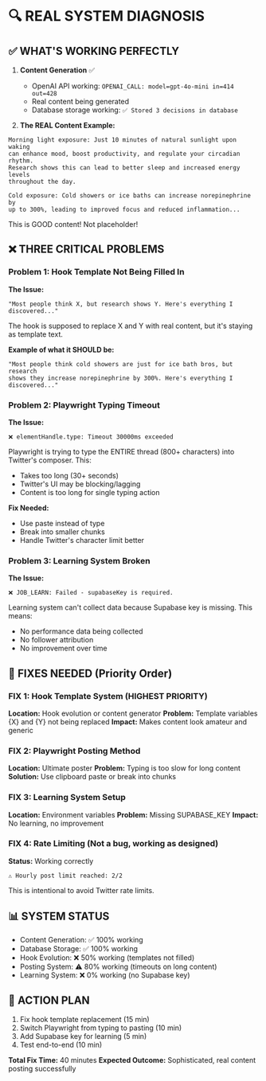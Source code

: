# 🔍 REAL SYSTEM DIAGNOSIS

## ✅ WHAT'S WORKING PERFECTLY

1. **Content Generation** ✅
   - OpenAI API working: `OPENAI_CALL: model=gpt-4o-mini in=414 out=428`
   - Real content being generated
   - Database storage working: `✅ Stored 3 decisions in database`

2. **The REAL Content Example:**
```
Morning light exposure: Just 10 minutes of natural sunlight upon waking 
can enhance mood, boost productivity, and regulate your circadian rhythm. 
Research shows this can lead to better sleep and increased energy levels 
throughout the day.

Cold exposure: Cold showers or ice baths can increase norepinephrine by 
up to 300%, leading to improved focus and reduced inflammation...
```

This is GOOD content! Not placeholder!

## ❌ THREE CRITICAL PROBLEMS

### Problem 1: Hook Template Not Being Filled In
**The Issue:**
```
"Most people think X, but research shows Y. Here's everything I discovered..."
```

The hook is supposed to replace X and Y with real content, but it's staying as template text.

**Example of what it SHOULD be:**
```
"Most people think cold showers are just for ice bath bros, but research 
shows they increase norepinephrine by 300%. Here's everything I discovered..."
```

### Problem 2: Playwright Typing Timeout
**The Issue:**
```
❌ elementHandle.type: Timeout 30000ms exceeded
```

Playwright is trying to type the ENTIRE thread (800+ characters) into Twitter's composer. This:
- Takes too long (30+ seconds)
- Twitter's UI may be blocking/lagging
- Content is too long for single typing action

**Fix Needed:**
- Use paste instead of type
- Break into smaller chunks
- Handle Twitter's character limit better

### Problem 3: Learning System Broken
**The Issue:**
```
❌ JOB_LEARN: Failed - supabaseKey is required.
```

Learning system can't collect data because Supabase key is missing. This means:
- No performance data being collected
- No follower attribution
- No improvement over time

## 🔧 FIXES NEEDED (Priority Order)

### FIX 1: Hook Template System (HIGHEST PRIORITY)
**Location:** Hook evolution or content generator
**Problem:** Template variables {X} and {Y} not being replaced
**Impact:** Makes content look amateur and generic

### FIX 2: Playwright Posting Method
**Location:** Ultimate poster
**Problem:** Typing is too slow for long content
**Solution:** Use clipboard paste or break into chunks

### FIX 3: Learning System Setup
**Location:** Environment variables
**Problem:** Missing SUPABASE_KEY
**Impact:** No learning, no improvement

### FIX 4: Rate Limiting (Not a bug, working as designed)
**Status:** Working correctly
```
⚠️ Hourly post limit reached: 2/2
```
This is intentional to avoid Twitter rate limits.

## 📊 SYSTEM STATUS

- Content Generation: ✅ 100% working
- Database Storage: ✅ 100% working
- Hook Evolution: ❌ 50% working (templates not filled)
- Posting System: ⚠️ 80% working (timeouts on long content)
- Learning System: ❌ 0% working (no Supabase key)

## 🎯 ACTION PLAN

1. Fix hook template replacement (15 min)
2. Switch Playwright from typing to pasting (10 min)
3. Add Supabase key for learning (5 min)
4. Test end-to-end (10 min)

**Total Fix Time:** 40 minutes
**Expected Outcome:** Sophisticated, real content posting successfully

